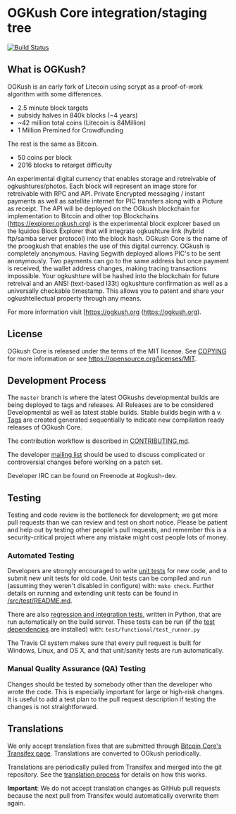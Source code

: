 
OGKush Core integration/staging tree
=====================================
[![Build Status](https://travis-ci.org/minblock/ogkush.svg?branch=master)](https://travis-ci.org/minblock/ogkush)

What is OGKush?
----------------

OGKush is an early fork of Litecoin using scrypt as a proof-of-work algorithm with some differences.
 - 2.5 minute block targets
 - subsidy halves in 840k blocks (~4 years)
 - ~42 million total coins (Litecoin is 84Million)
 - 1 Million Premined for Crowdfunding

The rest is the same as Bitcoin.
 - 50 coins per block
 - 2016 blocks to retarget difficulty

An experimental digital currency that enables storage and retreivable of ogkushtures/photos. Each block will represent an image store for retreivable with RPC and API. Private Encrypted messaging / instant payments as well as satellite internet for PIC transfers along with a Picture as receipt. The API will be deployed on the OGkush blockchain for implementation to Bitcoin and other top Blockchains  (https://explorer.ogkush.org) is the experimental block explorer based on the Iquidos Block Explorer that will integrate ogkushture link (hybrid ftp/samba server protocol) into the block hash. OGkush Core is the name of the proogkush that enables the use of this digital currency. OGkush is completely anonymous. Having Segwith deployed allows PIC's to be sent anonymously. Two payments can go to the same address but once payment is received, the wallet address changes, making tracing transactions impossible. Your ogkushture will be hashed into the blockchain for future retreival and an ANSI (text-based l33t) ogkushture confirmation as well as a universally checkable timestamp. This allows you to patent and share your  ogkushtellectual property through any means. 

For more information visit [https://ogkush.org (https://ogkush.org).

License
-------

OGkush Core is released under the terms of the MIT license. See [COPYING](COPYING) for more
information or see https://opensource.org/licenses/MIT.

Development Process
-------------------

The `master` branch is where the latest OGkushs developmental builds are being deployed to tags and releases. All Releases are to be considered Developmental as well as latest stable builds. Stable builds begin with a v.  [Tags](https://github.com/minblock/ogkush/tags) are created generated sequentially to indicate new compilation ready releases of OGkush Core.

The contribution workflow is described in [CONTRIBUTING.md](CONTRIBUTING.md).

The developer [mailing list](https://groups.google.com/forum/#!forum/ogkush-dev)
should be used to discuss complicated or controversial changes before working
on a patch set.

Developer IRC can be found on Freenode at #ogkush-dev.

Testing
-------

Testing and code review is the bottleneck for development; we get more pull
requests than we can review and test on short notice. Please be patient and help out by testing
other people's pull requests, and remember this is a security-critical project where any mistake might cost people
lots of money.
### Automated Testing

Developers are strongly encouraged to write [unit tests](src/test/README.md) for new code, and to
submit new unit tests for old code. Unit tests can be compiled and run
(assuming they weren't disabled in configure) with: `make check`. Further details on running
and extending unit tests can be found in [/src/test/README.md](/src/test/README.md).

There are also [regression and integration tests](/test), written
in Python, that are run automatically on the build server.
These tests can be run (if the [test dependencies](/test) are installed) with: `test/functional/test_runner.py`

The Travis CI system makes sure that every pull request is built for Windows, Linux, and OS X, and that unit/sanity tests are run automatically.

### Manual Quality Assurance (QA) Testing

Changes should be tested by somebody other than the developer who wrote the
code. This is especially important for large or high-risk changes. It is useful
to add a test plan to the pull request description if testing the changes is
not straightforward.

Translations
------------

We only accept translation fixes that are submitted through [Bitcoin Core's Transifex page](https://www.transifex.com/projects/p/bitcoin/).
Translations are converted to OGkush periodically.

Translations are periodically pulled from Transifex and merged into the git repository. See the
[translation process](doc/translation_process.md) for details on how this works.

**Important**: We do not accept translation changes as GitHub pull requests because the next
pull from Transifex would automatically overwrite them again.
